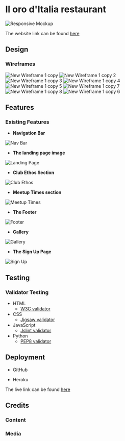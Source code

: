 # Il oro d'Italia restaurant
![Responsive Mockup](...)

The website link can be found [here](...)
## Design

### Wireframes
![New Wireframe 1 copy](https://user-images.githubusercontent.com/83631970/176502049-b47284c1-7a54-456f-9fda-df28b84d3a10.png)
![New Wireframe 1 copy 2](https://user-images.githubusercontent.com/83631970/176502054-598ea132-b015-4754-8baa-6275e70236d0.png)
![New Wireframe 1 copy 3](https://user-images.githubusercontent.com/83631970/176502056-792031a3-4b0f-492f-9ce3-ae5df1dd543e.png)
![New Wireframe 1 copy 4](https://user-images.githubusercontent.com/83631970/176502057-351b86e6-3afa-4208-a84f-aff58004febb.png)
![New Wireframe 1 copy 5](https://user-images.githubusercontent.com/83631970/176502061-5346bec1-01d4-4703-97b7-14595aee51d2.png)
![New Wireframe 1 copy 7](https://user-images.githubusercontent.com/83631970/176502062-6a82bccb-93ba-4fc9-befb-51a45d2c61f3.png)
![New Wireframe 1 copy 8](https://user-images.githubusercontent.com/83631970/176502064-4ce5784e-05b0-475e-a97a-8811ce2e758e.png)
![New Wireframe 1 copy 6](https://user-images.githubusercontent.com/83631970/176502065-6a610db4-d94b-4bb8-a5f7-875a13956b55.png)

## Features 

### Existing Features

- __Navigation Bar__

![Nav Bar](...)

- __The landing page image__

![Landing Page](...)

- __Club Ethos Section__

![Club Ethos](...)

- __Meetup Times section__

![Meetup Times](...)

- __The Footer__ 

![Footer](...)

- __Gallery__

![Gallery](...)

- __The Sign Up Page__

![Sign Up](...)

## Testing


### Validator Testing 

- HTML
    - [W3C validator](https://validator.w3.org/)
- CSS
    - [Jigsaw validator](https://jigsaw.w3.org/css-validator/)
- JavaScript
    - [Jslint validator](https://www.jslint.com/)
- Python
    - [PEP8 validator](http://pep8online.com/)
 

## Deployment

- GitHub 

- Heroku

The live link can be found [here](...)


## Credits

### Content 

### Media